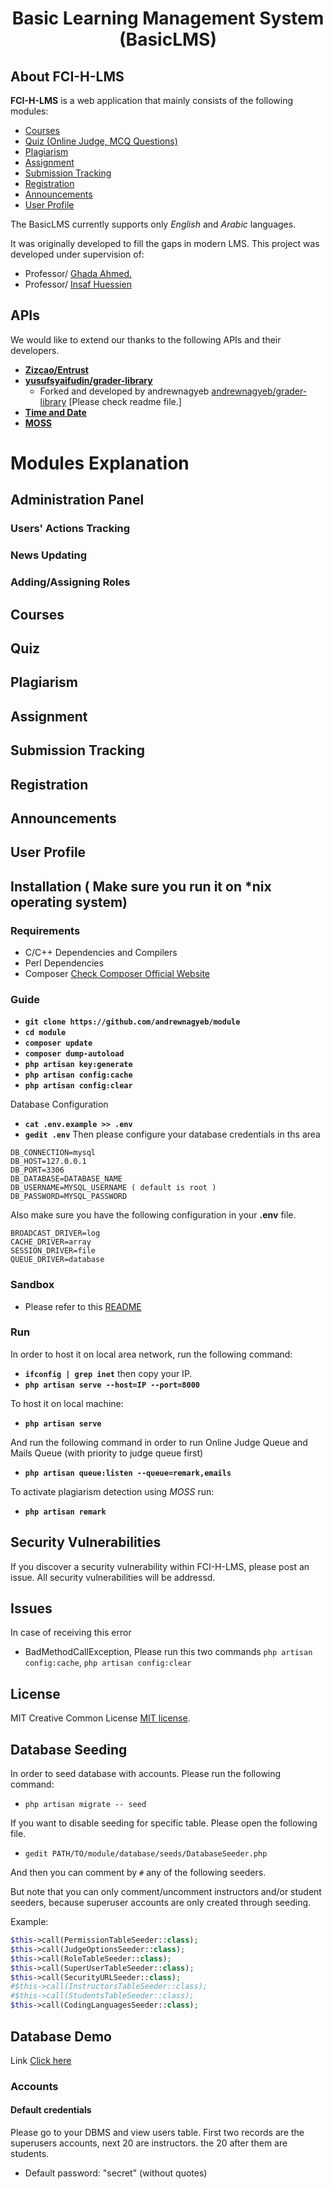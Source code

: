 <h1 align="center">Basic Learning Management System (BasicLMS)</h1>

## About FCI-H-LMS

**FCI-H-LMS** is a web application that mainly consists of the following modules:

- [Courses](#courses)
- [Quiz (Online Judge, MCQ Questions)](#quiz-module)
- [Plagiarism](#plagiarism-module)
- [Assignment](#assignment-module)
- [Submission Tracking](#submission-track-module)
- [Registration](#registration)
- [Announcements](#announcements)
- [User Profile](#user-profile)


The BasicLMS currently supports only *English* and *Arabic* languages.

It was originally developed to fill the gaps in modern LMS. This project was developed under supervision of:
- Professor/ [Ghada Ahmed.](http://www.fcih.net/ghada/resume) 
- Professor/ [Insaf Huessien](https://eg.linkedin.com/in/ensaf-hussein-7b257492) 
## APIs

We would like to extend our thanks to the following APIs and their developers.

- **[Zizcao/Entrust](https://github.com/Zizaco/entrust)**
- **[yusufsyaifudin/grader-library](https://github.com/yusufsyaifudin/grader-library)**
    - Forked and developed by andrewnagyeb [andrewnagyeb/grader-library](https://github.com/andrewnagyeb/grader-library) [Please check readme file.]
- **[Time and Date](https://www.timeanddate.com/)**
- **[MOSS](https://github.com/Phhere/MOSS-PHP)**

# Modules Explanation

## Administration Panel

### Users' Actions Tracking

### News Updating

### Adding/Assigning Roles


## Courses 

## Quiz

## Plagiarism

## Assignment

## Submission Tracking

## Registration

## Announcements

## User Profile

## Installation ( Make sure you run it on *nix operating system)
### Requirements
- C/C++ Dependencies and Compilers
- Perl Dependencies
- Composer [Check Composer Official Website](https://getcomposer.org/doc/00-intro.md#installation-linux-unix-osx)

### Guide  
- **`git clone https://github.com/andrewnagyeb/module`**
- **`cd module`**
- **`composer update`**
- **`composer dump-autoload`**
- **`php artisan key:generate`**
- **`php artisan config:cache`**
- **`php artisan config:clear`**

Database Configuration 
- **`cat .env.example >> .env`**
- **`gedit .env`**
Then please configure your database credentials in ths area
``` 
DB_CONNECTION=mysql
DB_HOST=127.0.0.1
DB_PORT=3306
DB_DATABASE=DATABASE_NAME
DB_USERNAME=MYSQL_USERNAME ( default is root )
DB_PASSWORD=MYSQL_PASSWORD

```
Also make sure you have the following configuration in your **.env** file.
```
BROADCAST_DRIVER=log
CACHE_DRIVER=array
SESSION_DRIVER=file
QUEUE_DRIVER=database
```

### Sandbox

- Please refer to this [README](https://github.com/andrewnagyeb/grader-library/blob/master/README.md) 

### Run
In order to host it on local area network, run the following command:
- **`ifconfig | grep inet`**
then copy your IP. 
- **`php artisan serve --host=IP --port=8000`**

To host it on local machine:
- **`php artisan serve`**

And run the following command in order to run Online Judge Queue and Mails Queue (with priority to judge queue first)
- **`php artisan queue:listen --queue=remark,emails`** 

To activate plagiarism detection using *MOSS* run:
- **`php artisan remark`** 
## Security Vulnerabilities

If you discover a security vulnerability within FCI-H-LMS, please post an issue. All security vulnerabilities will be addressd.
## Issues
In case of receiving this error
- BadMethodCallException, Please run this two commands
`php artisan config:cache`, `php artisan config:clear`
## License

MIT Creative Common License [MIT license](http://opensource.org/licenses/MIT).
## Database Seeding
In order to seed database with accounts. Please run the following command:
- `php artisan migrate -- seed`

If you want to disable seeding for specific table. Please open the following file.
- `gedit PATH/TO/module/database/seeds/DatabaseSeeder.php`

And then you can comment by `#` any of the following seeders.

But note that you can only comment/uncomment instructors and/or student seeders, because superuser accounts are only created through seeding.

Example:


```php
$this->call(PermissionTableSeeder::class);
$this->call(JudgeOptionsSeeder::class);
$this->call(RoleTableSeeder::class);
$this->call(SuperUserTableSeeder::class);
$this->call(SecurityURLSeeder::class);
#$this->call(InstructorsTableSeeder::class);
#$this->call(StudentsTableSeeder::class);
$this->call(CodingLanguagesSeeder::class);  
```
## Database Demo
Link [Click here](https://drive.google.com/open?id=0B7tstgwobtR9eW9pNUluenpYcU0)
### Accounts
#### Default credentials
Please go to your DBMS and view users table. First two records are the superusers accounts, next 20 are instructors. the 20 after them are students. 
- Default password: "secret" (without quotes)   

